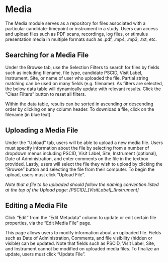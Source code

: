 # Media

The Media module serves as a repository for files associated with a particular 
candidate-timepoint or instrument in a study.  Users can access and upload files 
such as PDF scans, recordings, log files, or stimulus presentation media in multiple 
formats such as .pdf, .mp4, .mp3, .txt, etc. 

## Searching for a Media File

Under the Browse tab, use the Selection Filters to search for files by fields such 
as including filename, file type, candidate PSCID, Visit Label, Instrument, Site, or 
name of user who uploaded the file.  Partial string matching can be used on many 
fields (e.g. filename).  As filters are selected, the below data table will 
dynamically update with relevant results.  Click the “Clear Filters” button to reset 
all filters. 

Within the data table, results can be sorted in ascending or descending order by 
clicking on any column header. To download a file, click on the filename (in blue 
text). 

## Uploading a Media File

Under the “Upload” tab, users will be able to upload a new media file. 
Users must specify information about the file by selecting from a number of dropdown 
menus including PSCID, Visit Label, Site, Instrument (optional), Date of 
Administration, and enter comments on the file in the textbox provided. Lastly, 
users will select the file they wish to upload by clicking the “Browse” button and 
selecting the file from their computer. To begin the upload, users must click 
“Upload File”. 

_Note that a file to be uploaded should follow the naming convention listed at the 
top of the Upload page: [PSCID]\_[VisitLabel]\_[Instrument]_

## Editing a Media File

Click “Edit” from the “Edit Metadata” column to update or edit certain file 
properties, via the “Edit Media File” page. 

This page allows users to modify information about an uploaded file.  Fields such 
as Date of Administration, Comments, and file visibility (hidden or visible) can be 
updated.  Note that fields such as PSCID, Visit Label, Site, and Instrument cannot 
be modified on uploaded media files. To finalize an update, users must click “Update 
File”. 
